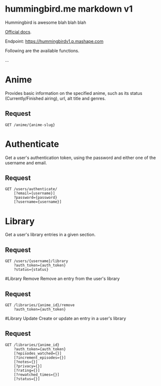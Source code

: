 # hummingbird.me markdown v1

Hummingbird is awesome blah blah blah

[Official docs](https://www.mashape.com/vikhyat/hummingbird-v1).

Endpoint: https://hummingbirdv1.p.mashape.com

Following are the available functions.

...

# Anime
Provides basic information on the specified anime, such as its status (Currently/Finished airing), url, alt title and genres.

## Request
````
GET /anime/{anime-slug}
````

# Authenticate
Get a user's authentication token, using the password and either one of the username and email.

## Request
````
GET /users/authenticate/
    [?email={username}]
    ?password={password}
    [?username={username}]
````

# Library
Get a user's library entries in a given section.

## Request
````
GET /users/{username}/library
    ?auth_token={auth_token}
    ?status={status}
````

#Library Remove
Remove an entry from the user's library

## Request

````
GET /libraries/{anime_id}/remove
    ?auth_token={auth_token}
````

#Library Update
Create or update an entry in a user's library

## Request
````
GET /libraries/{anime_id}
    ?auth_token={auth_token}
    [?episodes_watched={}]
    [?increment_episodes={}]
    [?notes={}]
    [?privacy={}]
    [?rating={}]
    [?rewatched_times={}]
    [?status={}]
````
